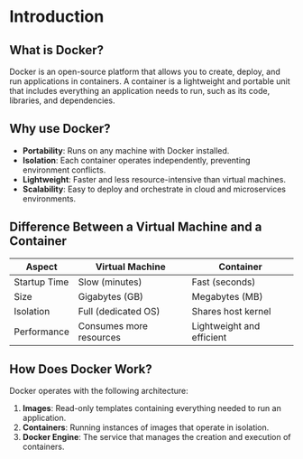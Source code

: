 # Introduction

## What is Docker?
Docker is an open-source platform that allows you to create, deploy, and run applications in containers. A container is a lightweight and portable unit that includes everything an application needs to run, such as its code, libraries, and dependencies.

## Why use Docker?
- **Portability**: Runs on any machine with Docker installed.
- **Isolation**: Each container operates independently, preventing environment conflicts.
- **Lightweight**: Faster and less resource-intensive than virtual machines.
- **Scalability**: Easy to deploy and orchestrate in cloud and microservices environments.

## Difference Between a Virtual Machine and a Container
| **Aspect**      | **Virtual Machine**  | **Container**  |  
|---------------|---------------------|--------------|  
| Startup Time  | Slow (minutes)       | Fast (seconds) |  
| Size         | Gigabytes (GB)      | Megabytes (MB)  |  
| Isolation    | Full (dedicated OS)  | Shares host kernel |  
| Performance  | Consumes more resources | Lightweight and efficient |  

## How Does Docker Work?
Docker operates with the following architecture:
1. **Images**: Read-only templates containing everything needed to run an application.
2. **Containers**: Running instances of images that operate in isolation.
3. **Docker Engine**: The service that manages the creation and execution of containers.